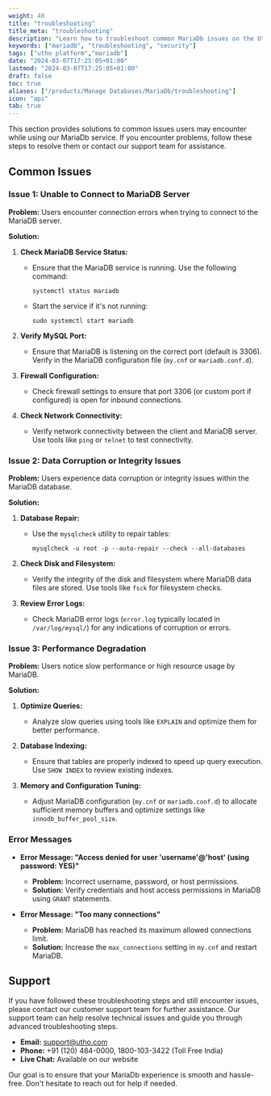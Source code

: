 ```yaml
---
weight: 40
title: "troubleshooting"
title_meta: "troubleshooting"
description: "Learn how to troubleshoot common MariaDb issues on the Utho platform, ensuring seamless MariaDb deployment and management."
keywords: ["mariadb", "troubleshooting", "security"]
tags: ["utho platform","mariadb"]
date: "2024-03-07T17:25:05+01:00"
lastmod: "2024-03-07T17:25:05+01:00"
draft: false
toc: true
aliases: ["/products/Manage Databases/MariaDb/troubleshooting"]
icon: "api"
tab: true
---
```

This section provides solutions to common issues users may encounter while using our MariaDb service. If you encounter problems, follow these steps to resolve them or contact our support team for assistance.

## Common Issues

### Issue 1: Unable to Connect to MariaDB Server

**Problem:** Users encounter connection errors when trying to connect to the MariaDB server.

**Solution:**
1. **Check MariaDB Service Status:**
   - Ensure that the MariaDB service is running. Use the following command:
     ```
     systemctl status mariadb
     ```
   - Start the service if it's not running:
     ```
     sudo systemctl start mariadb
     ```

2. **Verify MySQL Port:**
   - Ensure that MariaDB is listening on the correct port (default is 3306). Verify in the MariaDB configuration file (`my.cnf` or `mariadb.conf.d`).

3. **Firewall Configuration:**
   - Check firewall settings to ensure that port 3306 (or custom port if configured) is open for inbound connections.

4. **Check Network Connectivity:**
   - Verify network connectivity between the client and MariaDB server. Use tools like `ping` or `telnet` to test connectivity.

### Issue 2: Data Corruption or Integrity Issues

**Problem:** Users experience data corruption or integrity issues within the MariaDB database.

**Solution:**
1. **Database Repair:**
   - Use the `mysqlcheck` utility to repair tables:
     ```
     mysqlcheck -u root -p --auto-repair --check --all-databases
     ```

2. **Check Disk and Filesystem:**
   - Verify the integrity of the disk and filesystem where MariaDB data files are stored. Use tools like `fsck` for filesystem checks.

3. **Review Error Logs:**
   - Check MariaDB error logs (`error.log` typically located in `/var/log/mysql/`) for any indications of corruption or errors.

### Issue 3: Performance Degradation

**Problem:** Users notice slow performance or high resource usage by MariaDB.

**Solution:**
1. **Optimize Queries:**
   - Analyze slow queries using tools like `EXPLAIN` and optimize them for better performance.

2. **Database Indexing:**
   - Ensure that tables are properly indexed to speed up query execution. Use `SHOW INDEX` to review existing indexes.

3. **Memory and Configuration Tuning:**
   - Adjust MariaDB configuration (`my.cnf` or `mariadb.conf.d`) to allocate sufficient memory buffers and optimize settings like `innodb_buffer_pool_size`.

### Error Messages

- **Error Message: "Access denied for user 'username'@'host' (using password: YES)"**
  - **Problem:** Incorrect username, password, or host permissions.
  - **Solution:** Verify credentials and host access permissions in MariaDB using `GRANT` statements.

- **Error Message: "Too many connections"**
  - **Problem:** MariaDB has reached its maximum allowed connections limit.
  - **Solution:** Increase the `max_connections` setting in `my.cnf` and restart MariaDB.
## Support

If you have followed these troubleshooting steps and still encounter issues, please contact our customer support team for further assistance. Our support team can help resolve technical issues and guide you through advanced troubleshooting steps.

* **Email:** [support@utho.com](support@utho.com)
* **Phone:**  +91 (120) 484-0000, 1800-103-3422 (Toll Free India)
* **Live Chat:** Available on our website

Our goal is to ensure that your MariaDb experience is smooth and hassle-free. Don't hesitate to reach out for help if needed.
